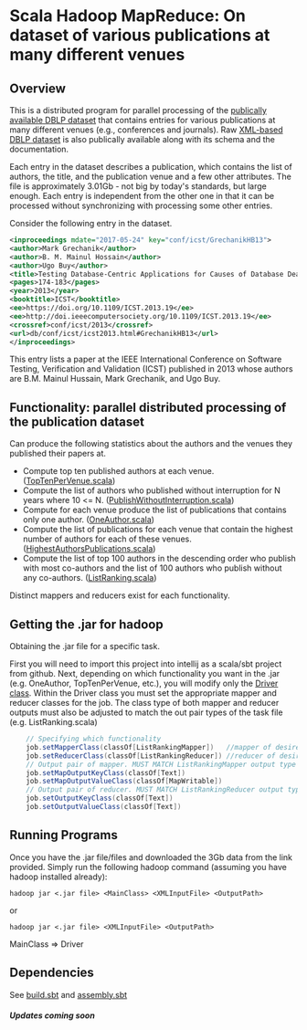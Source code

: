 # Scala Hadoop MapReduce: On dataset of various publications at many different venues
## Overview
This is a distributed program for parallel processing of the [publically available DBLP dataset](https://dblp.uni-trier.de) that contains entries for various publications at many different venues (e.g., conferences and journals). Raw [XML-based DBLP dataset](https://dblp.uni-trier.de/xml) is also publically available along with its schema and the documentation.

Each entry in the dataset describes a publication, which contains the list of authors, the title, and the publication venue and a few other attributes. The file is approximately 3.01Gb - not big by today's standards, but large enough. Each entry is independent from the other one in that it can be processed without synchronizing with processing some other entries.

Consider the following entry in the dataset.
```xml
<inproceedings mdate="2017-05-24" key="conf/icst/GrechanikHB13">
<author>Mark Grechanik</author>
<author>B. M. Mainul Hossain</author>
<author>Ugo Buy</author>
<title>Testing Database-Centric Applications for Causes of Database Deadlocks.</title>
<pages>174-183</pages>
<year>2013</year>
<booktitle>ICST</booktitle>
<ee>https://doi.org/10.1109/ICST.2013.19</ee>
<ee>http://doi.ieeecomputersociety.org/10.1109/ICST.2013.19</ee>
<crossref>conf/icst/2013</crossref>
<url>db/conf/icst/icst2013.html#GrechanikHB13</url>
</inproceedings>
```

This entry lists a paper at the IEEE International Conference on Software Testing, Verification and Validation (ICST) published in 2013 whose authors are B.M. Mainul Hussain, Mark Grechanik, and Ugo Buy. 


## Functionality: parallel distributed processing of the publication dataset
Can produce the following statistics about the authors and the venues they published their papers at. 

- Compute top ten published authors at each venue. 
([TopTenPerVenue.scala](./src/main/scala/TopTenPerVenue.scala))
- Compute the list of authors who published without interruption for N years where 10 <= N.
([PublishWithoutInterruption.scala](./src/main/scala/PublishWithoutInterruption.scala))
- Compute for each venue produce the list of publications that contains only one author.
([OneAuthor.scala](./src/main/scala/OneAuthor.scala))
- Compute the list of publications for each venue that contain the highest number of authors for each of these venues.
([HighestAuthorsPublications.scala](./src/main/scala/HighestAuthorsPublications.scala)) 
- Compute the list of top 100 authors in the descending order who publish with most co-authors and the list of 100 authors who publish without any co-authors. 
([ListRanking.scala](./src/main/scala/ListRanking.scala))

Distinct mappers and reducers exist for each functionality.

## Getting the .jar for hadoop
Obtaining the .jar file for a specific task.

First you will need to import this project into intellij as a scala/sbt project from github. Next, depending 
on which functionality you want in the .jar (e.g. OneAuthor, TopTenPerVenue, etc.), you will modify only the [Driver class](./src/main/scala/Driver.scala).
Within the Driver class you must set the appropriate mapper and reducer classes for the job. 
The class type of both mapper and reducer outputs must also be adjusted to match the out pair types of the task file (e.g. ListRanking.scala)
```scala
    // Specifying which functionality
    job.setMapperClass(classOf[ListRankingMapper])   //mapper of desired functionality
    job.setReducerClass(classOf[ListRankingReducer]) //reducer of desired functionality
    // Output pair of mapper. MUST MATCH ListRankingMapper output type
    job.setMapOutputKeyClass(classOf[Text])
    job.setMapOutputValueClass(classOf[MapWritable])
    // Output pair of reducer. MUST MATCH ListRankingReducer output type
    job.setOutputKeyClass(classOf[Text])
    job.setOutputValueClass(classOf[Text])
```


## Running Programs
Once you have the .jar file/files and downloaded the 3Gb data from the link provided. Simply run 
the following hadoop command (assuming you have hadoop installed already):

```
hadoop jar <.jar file> <MainClass> <XMLInputFile> <OutputPath>
```

or 

```
hadoop jar <.jar file> <XMLInputFile> <OutputPath>
```

MainClass => Driver


## Dependencies
See [build.sbt](./build.sbt) and [assembly.sbt](./project/assembly.sbt)


##### Updates coming soon